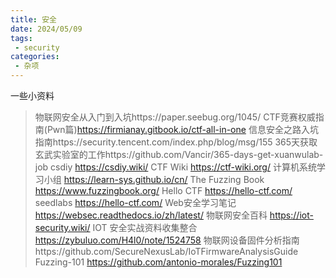 ```yaml
---
title: 安全
date: 2024/05/09
tags:
 - security
categories:
 - 杂项
---
```




一些小资料

> 物联网安全从入门到入坑https://paper.seebug.org/1045/
> CTF竞赛权威指南(Pwn篇)https://firmianay.gitbook.io/ctf-all-in-one
> 信息安全之路入坑指南https://security.tencent.com/index.php/blog/msg/155
> 365天获取玄武实验室的工作https://github.com/Vancir/365-days-get-xuanwulab-job
> csdiy https://csdiy.wiki/
> CTF Wiki https://ctf-wiki.org/
> 计算机系统学习小组 https://learn-sys.github.io/cn/
> The Fuzzing Book https://www.fuzzingbook.org/
> Hello CTF https://hello-ctf.com/
> seedlabs https://hello-ctf.com/
> Web安全学习笔记 https://websec.readthedocs.io/zh/latest/
> 物联网安全百科 https://iot-security.wiki/
> IOT 安全实战资料收集整合 https://zybuluo.com/H4l0/note/1524758
> 物联网设备固件分析指南https://github.com/SecureNexusLab/IoTFirmwareAnalysisGuide
> Fuzzing-101 https://github.com/antonio-morales/Fuzzing101

